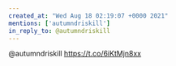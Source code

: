 ```yaml
---
created_at: "Wed Aug 18 02:19:07 +0000 2021"
mentions: ['autumndriskill']
in_reply_to: @autumndriskill
---
```


@autumndriskill https://t.co/6iKtMjn8xx